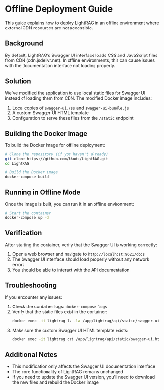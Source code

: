 # Offline Deployment Guide

This guide explains how to deploy LightRAG in an offline environment where external CDN resources are not accessible.

## Background

By default, LightRAG's Swagger UI interface loads CSS and JavaScript files from CDN (cdn.jsdelivr.net). In offline environments, this can cause issues with the documentation interface not loading properly.

## Solution

We've modified the application to use local static files for Swagger UI instead of loading them from CDN. The modified Docker image includes:

1. Local copies of `swagger-ui.css` and `swagger-ui-bundle.js`
2. A custom Swagger UI HTML template
3. Configuration to serve these files from the `/static` endpoint

## Building the Docker Image

To build the Docker image for offline deployment:

```bash
# Clone the repository (if you haven't already)
git clone https://github.com/hkuds/LightRAG.git
cd LightRAG

# Build the Docker image
docker-compose build
```

## Running in Offline Mode

Once the image is built, you can run it in an offline environment:

```bash
# Start the container
docker-compose up -d
```

## Verification

After starting the container, verify that the Swagger UI is working correctly:

1. Open a web browser and navigate to `http://localhost:9621/docs`
2. The Swagger UI interface should load properly without any network errors
3. You should be able to interact with the API documentation

## Troubleshooting

If you encounter any issues:

1. Check the container logs: `docker-compose logs`
2. Verify that the static files exist in the container:
   ```bash
   docker exec -it lightrag ls -la /app/lightrag/api/static/swagger-ui-dist
   ```
3. Make sure the custom Swagger UI HTML template exists:
   ```bash
   docker exec -it lightrag cat /app/lightrag/api/static/swagger-ui.html
   ```

## Additional Notes

- This modification only affects the Swagger UI documentation interface
- The core functionality of LightRAG remains unchanged
- If you need to update the Swagger UI version, you'll need to download the new files and rebuild the Docker image 